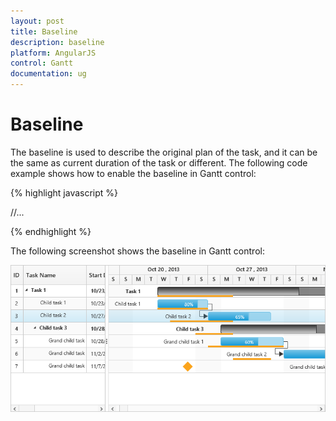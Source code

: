 ```yaml
---
layout: post
title: Baseline
description: baseline
platform: AngularJS
control: Gantt
documentation: ug
---
```


# Baseline

The baseline is used to describe the original plan of the task, and it can be the same as current duration of the task or different. The following code example shows how to enable the baseline in Gantt control:

{% highlight javascript %}

<!doctype html>
<html lang="en" ng-app="listCtrl">
   <head>
      //...
   </head>
   <body ng-controller="GanttCtrl">
      <!--Add  Gantt control here-->    
      <div id="GanttContainer" ej-gantt
      //...
         e-baselinestartdatemapping= "baselineStartDate"
         e-baselineenddatemapping= "baselineEndDate"
         e-renderbaseline= "true"
         >
      </div>
   </body>
</html>

{% endhighlight %}

The following screenshot shows the baseline in Gantt control:

![](Baseline_images/Baseline_img1.png)

